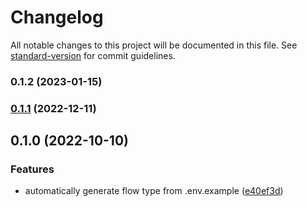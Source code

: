 # Changelog

All notable changes to this project will be documented in this file. See [standard-version](https://github.com/conventional-changelog/standard-version) for commit guidelines.

### 0.1.2 (2023-01-15)

### [0.1.1](https://github.com/iendeavor/import-meta-env/compare/flow0.1.0...flow0.1.1) (2022-12-11)

## 0.1.0 (2022-10-10)


### Features

* automatically generate flow type from .env.example ([e40ef3d](https://github.com/iendeavor/import-meta-env/commit/e40ef3dc7d8ccd1fbfaf3413c7af88867921057f))
